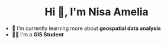 <h1 align="center">Hi 👋, I'm Nisa Amelia</h1>

- 🌱 I’m currently learning more about **geospatial data analysis**
- 👨‍💻 I'm a **GIS Student**

